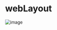 # webLayout
![image](https://github.com/dhananjay031/webLayout/assets/55344767/f4af2f18-c424-4a85-8ec1-685346ea1efc)


